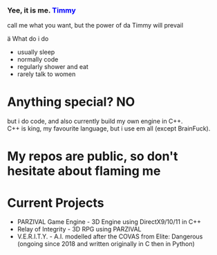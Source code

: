 ### Yee, it is me. <span style="color: blue"> Timmy </span>

  call me what you want, but the power of da Timmy will prevail

ä What do i do
- usually sleep
- normally code
- regularly shower and eat
- rarely talk to women

# Anything special? NO

  but i do code, and also currently build my own engine in C++. <br>
  C++ is king, my favourite language, but i use em all (except BrainFuck). <br>

# My repos are public, so don't hesitate about flaming me

# Current Projects

  - PARZIVAL Game Engine - 3D Engine using DirectX9/10/11 in C++
  - Relay of Integrity - 3D RPG using PARZIVAL
  - V.E.R.I.T.Y. - A.I. modelled after the COVAS from Elite: Dangerous (ongoing since 2018 and written originally in C then in Python)
